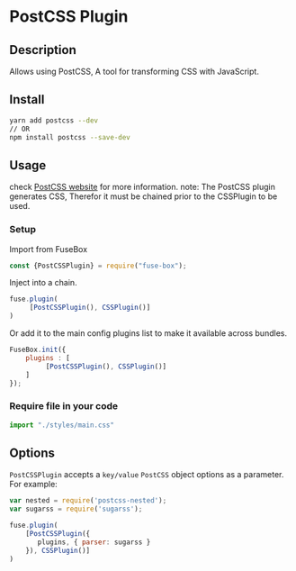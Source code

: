 # PostCSS Plugin

## Description
Allows using PostCSS, A tool for transforming CSS with JavaScript.

## Install

```bash
yarn add postcss --dev
// OR
npm install postcss --save-dev
```

## Usage
check [PostCSS website](http://postcss.org/) for more information.
note: The PostCSS plugin generates CSS, Therefor it must be chained prior to the CSSPlugin to be used.

### Setup

Import from FuseBox

```js
const {PostCSSPlugin} = require("fuse-box");
```

Inject into a chain.

```js
fuse.plugin(
     [PostCSSPlugin(), CSSPlugin()]
)
```

Or add it to the main config plugins list to make it available across bundles.

```js
FuseBox.init({
    plugins : [
         [PostCSSPlugin(), CSSPlugin()]
    ]
});
```

### Require file in your code
```js
import "./styles/main.css"
```

## Options

`PostCSSPlugin` accepts a `key/value` `PostCSS` object options as a parameter. For example:

```js
var nested = require('postcss-nested');
var sugarss = require('sugarss');

fuse.plugin(
    [PostCSSPlugin({
       plugins, { parser: sugarss }
    }), CSSPlugin()]
)
```